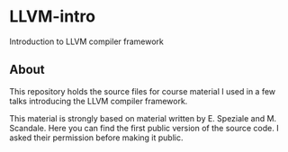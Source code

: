 # LLVM-intro
Introduction to LLVM compiler framework

## About
This repository holds the source files for course material I used in a few talks introducing the LLVM compiler framework.

This material is strongly based on material written by E. Speziale and M. Scandale.
Here you can find the first public version of the source code. I asked their permission before making it public.
